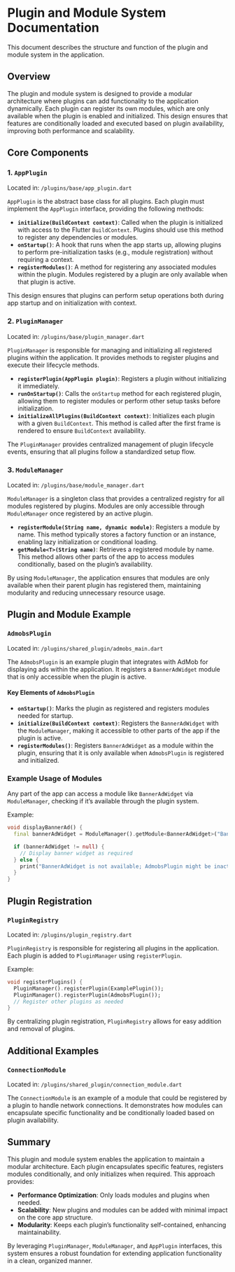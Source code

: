 
# Plugin and Module System Documentation

This document describes the structure and function of the plugin and module system in the application.

## Overview

The plugin and module system is designed to provide a modular architecture where plugins can add functionality to the application dynamically. Each plugin can register its own modules, which are only available when the plugin is enabled and initialized. This design ensures that features are conditionally loaded and executed based on plugin availability, improving both performance and scalability.

## Core Components

### 1. `AppPlugin`

Located in: `/plugins/base/app_plugin.dart`

`AppPlugin` is the abstract base class for all plugins. Each plugin must implement the `AppPlugin` interface, providing the following methods:

- **`initialize(BuildContext context)`**: Called when the plugin is initialized with access to the Flutter `BuildContext`. Plugins should use this method to register any dependencies or modules.
- **`onStartup()`**: A hook that runs when the app starts up, allowing plugins to perform pre-initialization tasks (e.g., module registration) without requiring a context.
- **`registerModules()`**: A method for registering any associated modules within the plugin. Modules registered by a plugin are only available when that plugin is active.

This design ensures that plugins can perform setup operations both during app startup and on initialization with context.

### 2. `PluginManager`

Located in: `/plugins/base/plugin_manager.dart`

`PluginManager` is responsible for managing and initializing all registered plugins within the application. It provides methods to register plugins and execute their lifecycle methods.

- **`registerPlugin(AppPlugin plugin)`**: Registers a plugin without initializing it immediately.
- **`runOnStartup()`**: Calls the `onStartup` method for each registered plugin, allowing them to register modules or perform other setup tasks before initialization.
- **`initializeAllPlugins(BuildContext context)`**: Initializes each plugin with a given `BuildContext`. This method is called after the first frame is rendered to ensure `BuildContext` availability.

The `PluginManager` provides centralized management of plugin lifecycle events, ensuring that all plugins follow a standardized setup flow.

### 3. `ModuleManager`

Located in: `/plugins/base/module_manager.dart`

`ModuleManager` is a singleton class that provides a centralized registry for all modules registered by plugins. Modules are only accessible through `ModuleManager` once registered by an active plugin.

- **`registerModule(String name, dynamic module)`**: Registers a module by name. This method typically stores a factory function or an instance, enabling lazy initialization or conditional loading.
- **`getModule<T>(String name)`**: Retrieves a registered module by name. This method allows other parts of the app to access modules conditionally, based on the plugin’s availability.

By using `ModuleManager`, the application ensures that modules are only available when their parent plugin has registered them, maintaining modularity and reducing unnecessary resource usage.

## Plugin and Module Example

### `AdmobsPlugin`

Located in: `/plugins/shared_plugin/admobs_main.dart`

The `AdmobsPlugin` is an example plugin that integrates with AdMob for displaying ads within the application. It registers a `BannerAdWidget` module that is only accessible when the plugin is active.

#### Key Elements of `AdmobsPlugin`

- **`onStartup()`**: Marks the plugin as registered and registers modules needed for startup.
- **`initialize(BuildContext context)`**: Registers the `BannerAdWidget` with the `ModuleManager`, making it accessible to other parts of the app if the plugin is active.
- **`registerModules()`**: Registers `BannerAdWidget` as a module within the plugin, ensuring that it is only available when `AdmobsPlugin` is registered and initialized.

### Example Usage of Modules

Any part of the app can access a module like `BannerAdWidget` via `ModuleManager`, checking if it’s available through the plugin system.

Example:

```dart
void displayBannerAd() {
  final bannerAdWidget = ModuleManager().getModule<BannerAdWidget>("BannerModule");

  if (bannerAdWidget != null) {
    // Display banner widget as required
  } else {
    print("BannerAdWidget is not available; AdmobsPlugin might be inactive.");
  }
}
```

## Plugin Registration

### `PluginRegistry`

Located in: `/plugins/plugin_registry.dart`

`PluginRegistry` is responsible for registering all plugins in the application. Each plugin is added to `PluginManager` using `registerPlugin`.

Example:

```dart
void registerPlugins() {
  PluginManager().registerPlugin(ExamplePlugin());
  PluginManager().registerPlugin(AdmobsPlugin());
  // Register other plugins as needed
}
```

By centralizing plugin registration, `PluginRegistry` allows for easy addition and removal of plugins.

## Additional Examples

### `ConnectionModule`

Located in: `/plugins/shared_plugin/connection_module.dart`

The `ConnectionModule` is an example of a module that could be registered by a plugin to handle network connections. It demonstrates how modules can encapsulate specific functionality and be conditionally loaded based on plugin availability.

## Summary

This plugin and module system enables the application to maintain a modular architecture. Each plugin encapsulates specific features, registers modules conditionally, and only initializes when required. This approach provides:

- **Performance Optimization**: Only loads modules and plugins when needed.
- **Scalability**: New plugins and modules can be added with minimal impact on the core app structure.
- **Modularity**: Keeps each plugin’s functionality self-contained, enhancing maintainability.

By leveraging `PluginManager`, `ModuleManager`, and `AppPlugin` interfaces, this system ensures a robust foundation for extending application functionality in a clean, organized manner.
